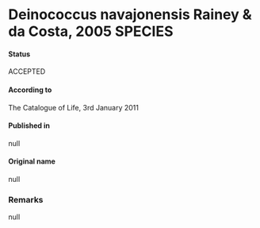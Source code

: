 # Deinococcus navajonensis Rainey & da Costa, 2005 SPECIES

#### Status
ACCEPTED

#### According to
The Catalogue of Life, 3rd January 2011

#### Published in
null

#### Original name
null

### Remarks
null
